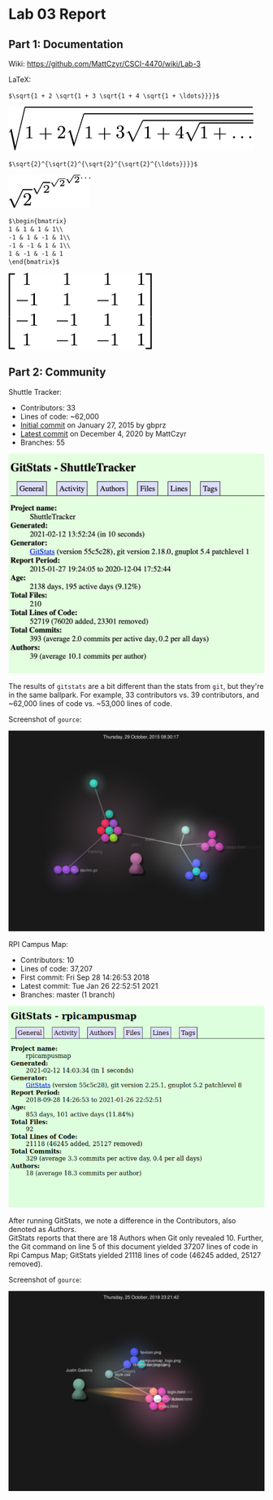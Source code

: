 # Lab 03 Report

## Part 1: Documentation

Wiki: https://github.com/MattCzyr/CSCI-4470/wiki/Lab-3

LaTeX:

`$\sqrt{1 + 2 \sqrt{1 + 3 \sqrt{1 + 4 \sqrt{1 + \ldots}}}}$`

![](latex1.png)

`$\sqrt{2}^{\sqrt{2}^{\sqrt{2}^{\sqrt{2}^{\ldots}}}}$`

![](latex2.png)

```
$\begin{bmatrix}
1 & 1 & 1 & 1\\
-1 & 1 & -1 & 1\\
-1 & -1 & 1 & 1\\
1 & -1 & -1 & 1
\end{bmatrix}$
```

![](latex3.png)


## Part 2: Community

Shuttle Tracker:
- Contributors: 33
- Lines of code: ~62,000
- [Initial commit](https://github.com/wtg/shuttletracker/commit/3453b12cb6d53080a0967644eddf44111fef0c54) on January 27, 2015 by gbprz
- [Latest commit](https://github.com/wtg/shuttletracker/commit/3e8b9af6a7d8b341b605f137cf2b4577edd6bed3) on December 4, 2020 by MattCzyr
- Branches: 55

![](gitstats1.png)

The results of `gitstats` are a bit different than the stats from `git`, but
they're in the same ballpark. For example, 33 contributors vs. 39 contributors,
and ~62,000 lines of code vs. ~53,000 lines of code.

Screenshot of `gource`:

![](gource1.png)


RPI Campus Map:  
- Contributors: 10
- Lines of code: 37,207
- First commit: Fri Sep 28 14:26:53 2018
- Latest commit: Tue Jan 26 22:52:51 2021
- Branches: master (1 branch)  

![](gitstats2.png)

After running GitStats, we note a difference in the Contributors, also denoted as *Authors*.  
GitStats reports that there are 18 Authors when Git only revealed 10. Further, the Git
command on line 5 of this document yielded 37207 lines of code in Rpi Campus Map; GitStats
yielded 21118 lines of code (46245 added, 25127 removed).

Screenshot of `gource`:

![](gource2.png)




